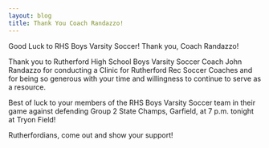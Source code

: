 ```yaml
---
layout: blog
title: Thank You Coach Randazzo!
---
```


Good Luck to RHS Boys Varsity Soccer!  Thank you, Coach Randazzo!

Thank you to Rutherford High School Boys Varsity Soccer Coach John Randazzo for conducting a Clinic for Rutherford Rec Soccer Coaches and for being so generous with your time and willingness to continue to serve as a resource.

Best of luck to your members of the RHS Boys Varsity Soccer team in their game against defending Group 2 State Champs, Garfield, at 7 p.m. tonight at Tryon Field!

Rutherfordians, come out and show your support!
